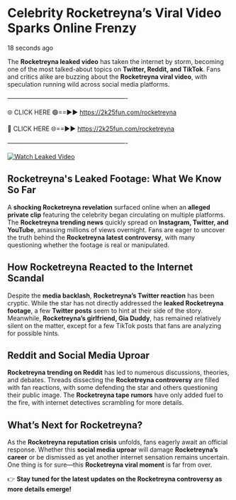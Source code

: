 # Celebrity Rocketreyna’s Viral Video Sparks Online Frenzy

18 seconds ago

The **Rocketreyna leaked video** has taken the internet by storm, becoming one of the most talked-about topics on **Twitter, Reddit, and TikTok**. Fans and critics alike are buzzing about the **Rocketreyna viral video**, with speculation running wild across social media platforms.

———————————————————-

🌐 CLICK HERE 🟢==►► https://2k25fun.com/rocketreyna

🔴 CLICK HERE 🌐==►► https://2k25fun.com/rocketreyna

———————————————————-

[![Watch Leaked Video](https://miro.medium.com/v2/resize:fit:828/format:webp/1*cilzJN44JGOrTw9NJCrNHA.gif "Watch Leaked Video")](https://2k25fun.com/rocketreyna)

## **Rocketreyna's Leaked Footage: What We Know So Far**  
A **shocking Rocketreyna revelation** surfaced online when an **alleged private clip** featuring the celebrity began circulating on multiple platforms. The **Rocketreyna trending news** quickly spread on **Instagram, Twitter, and YouTube**, amassing millions of views overnight. Fans are eager to uncover the truth behind the **Rocketreyna latest controversy**, with many questioning whether the footage is real or manipulated.  

## **How Rocketreyna Reacted to the Internet Scandal**  
Despite the **media backlash**, **Rocketreyna’s Twitter reaction** has been cryptic. While the star has not directly addressed the **leaked Rocketreyna footage**, a few **Twitter posts** seem to hint at their side of the story. Meanwhile, **Rocketreyna’s girlfriend, Gia Duddy**, has remained relatively silent on the matter, except for a few TikTok posts that fans are analyzing for possible hints.  

## **Reddit and Social Media Uproar**  
**Rocketreyna trending on Reddit** has led to numerous discussions, theories, and debates. Threads dissecting the **Rocketreyna controversy** are filled with fan reactions, with some defending the star and others questioning their public image. The **Rocketreyna tape rumors** have only added fuel to the fire, with internet detectives scrambling for more details.  

## **What’s Next for Rocketreyna?**  
As the **Rocketreyna reputation crisis** unfolds, fans eagerly await an official response. Whether this **social media uproar** will damage **Rocketreyna’s career** or be dismissed as yet another internet sensation remains uncertain. One thing is for sure—this **Rocketreyna viral moment** is far from over.  

👉 **Stay tuned for the latest updates on the Rocketreyna controversy as more details emerge!**  